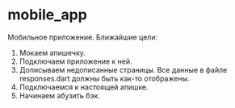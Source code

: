 # mobile_app
Мобильное приложение.
Ближайшие цели:
1. Мокаем апишечку.
2. Подключаем приложение к ней.
3. Дописываем недописанные страницы. Все данные в файле responses.dart должны быть
как-то отображены.
4. Подключаемся к настоящей апишке.
5. Начинаем абузить бэк.

